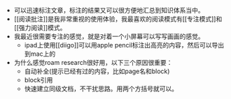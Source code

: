 - 可以迅速标注文章，标注的结果又可以很方便地汇总到知识体系当中。
- [[阅读批注]]是我非常重视的使用体验，我最喜欢的阅读模式有[[专注模式]]和[[强力阅读]]模式。
- 我最近很需要专注的感觉，就是对着一个小屏幕可以写写画画的感觉。
    - ipad上使用[[diigo]]可以用apple pencil标注出高亮的内容，然后可以导出到mac上的
- 为什么感觉roam research很好用，以下三个原因很重要：
    - 自动补全(提示已经有过的内容，比如page名和block)
    - block引用
    - 快速建立同级文档，不干扰思路。用两个方括号就可以。

